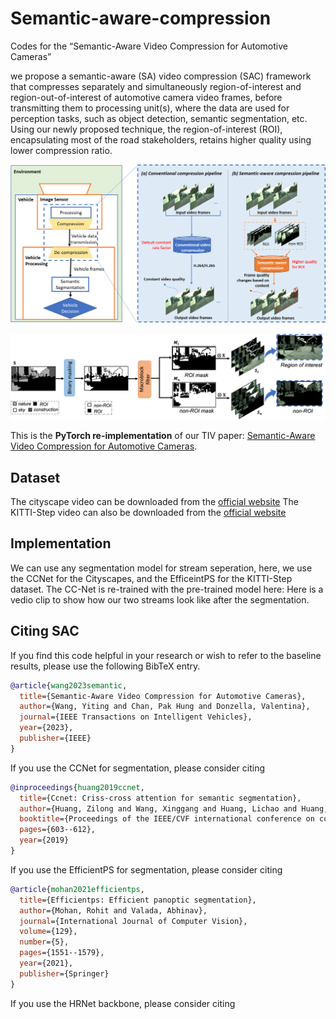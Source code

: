 # Semantic-aware-compression
Codes for the “Semantic-Aware Video Compression for Automotive Cameras”

we propose a semantic-aware (SA) video compression (SAC) framework that compresses separately and simultaneously region-of-interest and region-out-of-interest of automotive camera video frames, before transmitting them to processing unit(s), where the data are used for perception tasks, such as object detection, semantic segmentation, etc. Using our newly proposed technique, the region-of-interest (ROI), encapsulating most of the road stakeholders, retains higher quality using lower compression ratio.

![Illustrating of Semantic-aware Compression (SAC) on the vehicle](/doc/Fig-1.png)

![Illustrating of separation of ROI and non-ROI streams. ](/doc/Fig-4.png)

This is the **PyTorch re-implementation** of our TIV paper: 
[Semantic-Aware Video Compression for Automotive Cameras]([https://arxiv.org/abs/1911.10194](https://ieeexplore.ieee.org/abstract/document/10103198)). 

## Dataset
The cityscape video can be downloaded from the [official website](https://www.cityscapes-dataset.com/downloads/)
The KITTI-Step video can also be downloaded from the [official website](https://www.cvlibs.net/datasets/kitti/eval_step.php)

## Implementation
We can use any segmentation model for stream seperation, here, we use the CCNet for the Cityscapes, and the EfficeintPS for the KITTI-Step dataset. 
The CC-Net is re-trained with the pre-trained model here:
Here is a vedio clip to show how our two streams look like after the segmentation.


## Citing SAC
If you find this code helpful in your research or wish to refer to the baseline results, please use the following BibTeX entry.

```BibTeX
@article{wang2023semantic,
  title={Semantic-Aware Video Compression for Automotive Cameras},
  author={Wang, Yiting and Chan, Pak Hung and Donzella, Valentina},
  journal={IEEE Transactions on Intelligent Vehicles},
  year={2023},
  publisher={IEEE}
}

```

If you use the CCNet for segmentation, please consider citing
```BibTeX
@inproceedings{huang2019ccnet,
  title={Ccnet: Criss-cross attention for semantic segmentation},
  author={Huang, Zilong and Wang, Xinggang and Huang, Lichao and Huang, Chang and Wei, Yunchao and Liu, Wenyu},
  booktitle={Proceedings of the IEEE/CVF international conference on computer vision},
  pages={603--612},
  year={2019}
}

```
If you use the EfficientPS for segmentation, please consider citing
```BibTeX
@article{mohan2021efficientps,
  title={Efficientps: Efficient panoptic segmentation},
  author={Mohan, Rohit and Valada, Abhinav},
  journal={International Journal of Computer Vision},
  volume={129},
  number={5},
  pages={1551--1579},
  year={2021},
  publisher={Springer}
}

```

If you use the HRNet backbone, please consider citing
